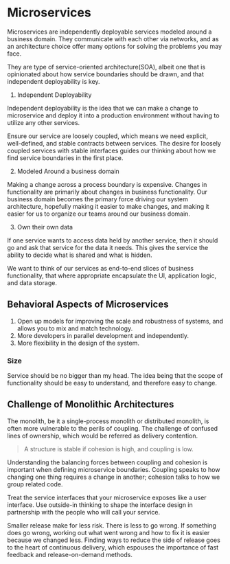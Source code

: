 # Microservices

Microservices are independently deployable services modeled around a business domain. They communicate with each other via networks, and as an architecture choice offer many options for solving the problems you may face.

They are type of service-oriented architecture(SOA), albeit one that is opinionated about how service boundaries should be drawn,
and that independent deployability is key.

1. Independent Deployability

Independent deployability is the idea that we can make a change to microservice and deploy it into a production environment without having to utilize any other services.

Ensure our service are loosely coupled, which means we need explicit, well-defined, and stable contracts between services. 
The desire for loosely coupled services with stable interfaces guides our thinking about how we find service boundaries in the first place.

2. Modeled Around a business domain

Making a change across a process boundary is expensive. Changes in functionality are primarily about changes in business functionality. Our business domain becomes the primary force driving our system architecture, hopefully making it easier to make changes, and making it easier for us to organize our teams around our business domain.

3. Own their own data

If one service wants to access data held by another service, then it should go and ask that service for the data it needs. This gives the service the ability to decide what is shared and what is hidden.

We want to think of our services as end-to-end slices of business functionality, that where appropriate encapsulate the UI, application logic, and data storage.

## Behavioral Aspects of Microservices

1. Open up models for improving the scale and robustness of systems, and allows you to mix and match technology.
2. More developers in parallel development and independently.
3. More flexibility in the design of the system.

### Size

Service should be no bigger than my head. The idea being that the scope of functionality should be easy to understand, and therefore easy to change.
 
## Challenge of Monolithic Architectures

The monolith, be it a single-process monolith or distributed monolith, is often more vulnerable to the perils of coupling. The challenge of confused lines of ownership, which would be referred as delivery contention.

> A structure is stable if cohesion is high, and coupling is low.

Understanding the balancing forces between coupling and cohesion is important when defining microservice boundaries. Coupling speaks to how changing one thing requires a change in another; cohesion talks to how we group related code.

Treat the service interfaces that your microservice exposes like a user interface. Use outside-in thinking to shape the interface design in partnership with the people who will call your service.

Smaller release make for less risk. There is less to go wrong. If something does go wrong, working out what went wrong and how to fix it is easier because we changed less. Finding ways to reduce the side of release goes to the heart of continuous delivery, which espouses the importance of fast feedback and release-on-demand methods.

